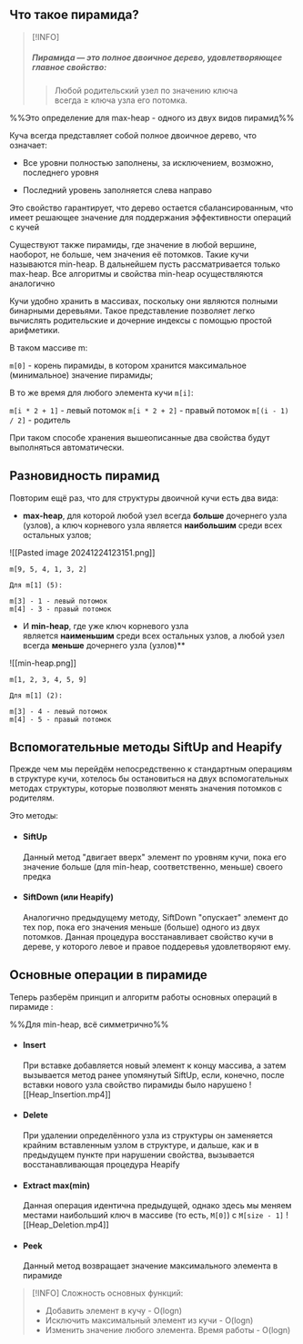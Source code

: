 
## Что такое пирамида?

>[!INFO]
>##### Пирамида — это полное двоичное дерево, удовлетворяющее главное свойство: 
>>Любой родительский узел по значению ключа всегда ≥ ключа узла его потомка. 

%%Это определение для max-heap - одного из двух видов пирамид%%

Куча всегда представляет собой полное двоичное дерево, что означает:

- Все уровни полностью заполнены, за исключением, возможно, последнего уровня
    
- Последний уровень заполняется слева направо

Это свойство гарантирует, что дерево остается сбалансированным, что имеет решающее значение для поддержания эффективности операций с кучей

Существуют также пирамиды, где значение в любой вершине, наоборот, не больше, чем значения её потомков. Такие кучи называются min-heap. В дальнейшем пусть рассматривается только max-heap. Все алгоритмы и свойства min-heap осуществляются аналогично 


Кучи удобно хранить в массивах, поскольку они являются полными бинарными деревьями. Такое представление позволяет легко вычислять родительские и дочерние индексы с помощью простой арифметики. 

В таком массиве m:

`m[0]` - корень пирамиды, в котором хранится максимальное (минимальное) значение пирамиды;

В то же время для любого элемента кучи `m[i]`:

`m[i * 2 + 1]` - левый потомок
`m[i * 2 + 2]` - правый потомок
`m[(i - 1) / 2]` - родитель

При таком способе хранения вышеописанные два свойства будут выполняться автоматически.

## Разновидность пирамид

Повторим ещё раз, что для структуры двоичной кучи есть два вида:

- **max-heap**, для которой любой узел всегда **больше** дочернего узла (узлов), а ключ корневого узла является **наибольшим** среди всех остальных узлов;

![[Pasted image 20241224123151.png]]
```
m[9, 5, 4, 1, 3, 2]

Для m[1] (5):

m[3] - 1 - левый потомок
m[4] - 3 - правый потомок
```


- И **min-heap**, где уже ключ корневого узла является **наименьшим** среди всех остальных узлов, а любой узел всегда **меньше** дочернего узла (узлов)**

![[min-heap.png]]
```
m[1, 2, 3, 4, 5, 9]

Для m[1] (2):

m[3] - 4 - левый потомок
m[4] - 5 - правый потомок
```


## Вспомогательные методы SiftUp and Heapify

Прежде чем мы перейдём непосредственно к стандартным операциям в структуре кучи, хотелось бы остановиться на двух вспомогательных методах структуры, которые позволяют менять значения потомков с родителям. 

Это методы:

- #### SiftUp

     Данный метод "двигает вверх" элемент по уровням кучи, пока его значение больше  (для min-heap, соответственно, меньше) своего предка

- #### SiftDown (или Heapify)

     Аналогично предыдущему методу, SiftDown "опускает" элемент до тех пор, пока его значения меньше (больше) одного из двух потомков. Данная процедура восстанавливает свойство кучи в дереве, у которого левое и правое поддеревья удовлетворяют ему.


## Основные операции в пирамиде

Теперь разберём принцип и алгоритм работы основных операций в пирамиде :

%%Для min-heap, всё симметрично%%

- #### Insert

     При вставке добавляется новый элемент к концу массива, а затем вызывается метод ранее упомянутый SiftUp, если, конечно, после вставки нового узла свойство пирамиды было нарушено 
     ![[Heap_Insertion.mp4]]


- #### Delete

     При удалении определённого узла из структуры он заменяется крайним вставленным узлом в структуре, и дальше, как и в предыдущем пункте при нарушении свойства, вызывается восстанавливающая процедура Heapify


- #### Extract max(min) 

     Данная операция идентична предыдущей, однако здесь мы меняем местами наибольший ключ в массиве (то есть, `M[0]`) с `M[size - 1]`
     ![[Heap_Deletion.mp4]]


- #### Peek

     Данный метод возвращает значение максимального элемента в пирамиде


>[!INFO]
>Сложность основных функций:
>- Добавить элемент в кучу - O(log⁡n)
>- Исключить максимальный элемент из кучи - O(log⁡n)
>- Изменить значение любого элемента. Время работы - O(log⁡n)



